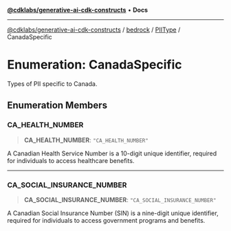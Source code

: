 [**@cdklabs/generative-ai-cdk-constructs**](../../../../../README.md) • **Docs**

***

[@cdklabs/generative-ai-cdk-constructs](../../../../../README.md) / [bedrock](../../../README.md) / [PIIType](../README.md) / CanadaSpecific

# Enumeration: CanadaSpecific

Types of PII specific to Canada.

## Enumeration Members

### CA\_HEALTH\_NUMBER

> **CA\_HEALTH\_NUMBER**: `"CA_HEALTH_NUMBER"`

A Canadian Health Service Number is a 10-digit unique identifier,
required for individuals to access healthcare benefits.

***

### CA\_SOCIAL\_INSURANCE\_NUMBER

> **CA\_SOCIAL\_INSURANCE\_NUMBER**: `"CA_SOCIAL_INSURANCE_NUMBER"`

A Canadian Social Insurance Number (SIN) is a nine-digit unique identifier,
required for individuals to access government programs and benefits.
